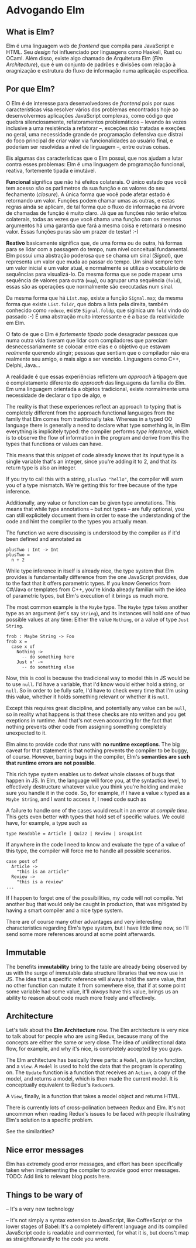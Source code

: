 # Advogando Elm

## What is Elm?

Elm é uma linguagem web de *frontend* que compila para JavaScript e HTML. Seu
*design* foi influenciado por linguagens como Haskell, Rust ou OCaml. Além
disso, existe algo chamado de Arquitetura Elm (*Elm Architecture*), que é um
conjunto de padrões e divisões com relação à oragnização e estrutura do fluxo de
informação numa aplicação específica.

## Por que Elm?

O Elm é de interesse para desenvolvedores de *frontend* pois por suas
características visa resolver vários dos problemas encontrados hoje ao
desenvolvermos aplicações JavaScript complexas, como código que quebra
silenciosamente, refatoramentos problemáticos – levando às vezes inclusive a uma
resistência a refatorar –, exceções não tratadas e exeções no geral,
uma necessidade grande de programação defensiva que distrai do foco principal de
criar valor via funcionalidades ao usuário final, e poderiam ser resolvidas a
nível de linguagem –, entre outras coisas.

Eis algumas das características que o Elm possui, que nos ajudam a lutar contra
esses problemas: Elm é uma linguagem de programação funcional, reativa,
fortemente tipada e imutável.

**Funcional** significa que não há efeitos colaterais. O único estado que você
tem acesso são os parâmetros da sua função e os valores do seu fechamento
(*closure*). A única forma que você pode afetar estado é retornando um valor.
Funções podem chamar umas as outras, e estas regras ainda se aplicam, de tal
forma que o fluxo de informação na árvore de chamadas de função é muito claro.
Já que as funções não terão efeitos colaterais, todas as vezes que você chama
uma função com os mesmos argumentos há uma garantia que fará a mesma coisa e
retornará o mesmo valor. Essas funções puras são um prazer de testar! :-)

**Reativo** basicamente significa que, de uma forma ou de outra, há formas para
se lidar com a passagem do tempo, num nível conceitual fundamental. Elm possui
uma abstração poderosa que se chama um sinal (*Signal*), que representa um valor
que muda ao passar do tempo. Um sinal sempre tem um valor inicial e um valor
atual, e normalmente se utiliza o vocabulário de sequências para visualizá-lo.
Da mesma forma que se pode mapear uma sequência de valores para outra (`map`),
ou agrupar uma sequência (`fold`), essas são as operações que normalmente são
executadas num sinal.

Da mesma forma que há `List.map`, existe a função `Signal.map`; da mesma forma
que existe `List.foldr`, que dobra a lista pela direita, também conhecido como
`reduce`, existe `Signal.foldp`, que siginica um `fold` vindo do passado :-) É
uma abstração muito interessante e é a base da reatividade em Elm.

O fato de que o Elm é *fortemente tipado* pode desagradar pessoas que numa outra
vida tiveram que lidar com compiladores que pareciam desnecessariamente se
colocar entre elas e o objetivo que estavam *realmente* querendo atingir;
pessoas que sentiam que o compilador não era realmente seu amigo, e mais algo a
ser vencido. Linguagens como C++, Delphi, Java...

A realidade é que essas experiências refletem um *approach* à tipagem que é
completamente diferente do *approach* das linguagens da família do Elm. Em uma
linguagem orientada a objetos tradicional, existe normalmente uma necessidade
de declarar o tipo de algo, e

The reality is that these experiences reflect an approach to typing that is completely
different from the approach functional languages from the family that Elm comes from
traditionally take. Whereas in a typed OO language there is generally a need
to declare what type something is, in Elm everything is implicitely typed: the
compiler performs *type inference*, which is to observe the flow of information
in the program and derive from this the types that functions or values can have.

This means that this snippet of code already knows that its input type is a
single variable that's an integer, since you're adding it to 2, and that its
return type is also an integer.

If you try to call this with a string, `plusTwo "hello"`, the compiler will
warn you of a type mismatch. We're getting this for free because of the type
inference.

Additionally, any value or function can be given type annotations. This means
that while type annotations – but not types – are fully optional, you can still
explicitely document them in order to ease the understanding of the code and
hint the compiler to the types you actually mean.

The function we were discussing is understood by the compiler as if it'd
been defined and annotated as

```
plusTwo : Int -> Int
plusTwo =
  n + 2
```

While type inference in itself is already nice, the type system that Elm provides
is fundamentally difference from the one JavaScript provides, due to the fact
that it offers parametric types. If you know Generics from C#/Java or templates
from C++, you're kinda already familiar with the idea of parametric types, but
Elm's execution of it brings us much more.

The most common example is the `Maybe` type. The `Maybe` type takes another
type as an argument (let's say `String`), and its instances will hold one
of two possible values at any time: Either the value `Nothing`, or a value
of type `Just String`.

```
frob : Maybe String -> Foo
frob x =
  case x of
    Nothing ->
      -- do something here
    Just x' ->
      -- do something else
```

Now, this is cool is because the tradicional way to model this in JS would
be to use `null`. I'd have a variable, that I'd know would either hold a string,
or `null`. So in order to be fully safe, I'd have to check every time that I'm
using this value, whether it holds something relevant or whether it is `null`.

Except this requires great discipline, and potentially any value can be `null`,
so in reality what happens is that these checks are nto written and you get
exeptions in runtime. And that's not even accounting for the fact that nothing
prevents other code from assigning something completely unexpected to it.

Elm aims to provide code that runs with **no runtime exceptions**. The big
caveat for that statement is that nothing prevents the compiler to be buggy,
of course. However, barring bugs in the compiler, Elm's
**semantics are such that runtime errors are not possible**.

This rich type system enables us to defeat whole classes of bugs that happen
in JS. In Elm, the language will force you, at the syntactica level, to
effectively destructure whatever value you think you're holding and make sure
you handle it in the code. So, for example, if I have a value `x` typed as a
`Maybe String`, and I want to access it, I need code such as


A failure to handle one of the cases would result in an error at *compile time*.
This gets even better with types that hold set of specific values. We could have,
for example, a type such as

```
type Readable = Article | Quizz | Review | GroupList
```

If anywhere in the code I need to know and evaluate the type of a value of this type,
the compiler will force me to handle all possible scenarios.

```
case post of
  Article ->
    "this is an article"
  Review ->
    "this is a review"
...
```

If I happen to forget one of the possibilities, my code will not compile. Yet another
bug that would only be caught in production, that was mitigated by having a smart
compiler and a nice type system.

There are of course many other advantages and very interesting characteristics
regarding Elm's type system, but I have little time now, so I'll send some more
references around at some point afterwards.

## Immutable

The benefits **immutability** bring to the table are already being observed by us
with the surge of immutable data structure libraries that we now use in JS. The
idea that a specific reference will always hold the same value, that no other
function can mutate it from somewhere else, that if at some point some variable
had some value, it'll *always* have this value, brings us an ability to reason
about code much more freely and effectively.

## Architecture

Let's talk about the **Elm Architecture** now. The Elm architecture is very nice
to talk about for people who are using Redux, because many of the concepts
are either the same or very close. The idea of unidirectional data flow, for
example, and why it's nice, is completely accepted by you guys.

The Elm architecture has basically three parts: a `Model`, an `Update` function,
and a `View`. A `Model` is used to hold the data that the program is operating on.
The `Update` function is a function that receives an `Action`, a copy of the model,
and returns a model, which is then made the current model. It is conceptually
equivalent to Redux's `Reducer`s.

A `View`, finally, is a function that takes a model object and returns HTML.

There is currently lots of cross-polination between Redux and Elm. It's not uncommon
when reading Redux's issues to be faced with people illustrating Elm's solution
to a specific problem.

See the similarities?

## Nice error messages

Elm has extremely good error messages, and effort has been specifically
taken when implementing the compiler to provide good error messages. TODO: Add
link to relevant blog posts here.

## Things to be wary of

– It's a very new technology

– It's not simply a syntax extension to JavaScript, like CoffeeScript or the
  lower stages of Babel: It's a completely different language and its compiled
  JavaScript code is readable and commented, for what it is, but doens't map
  as straightforwardly to the code you wrote.
